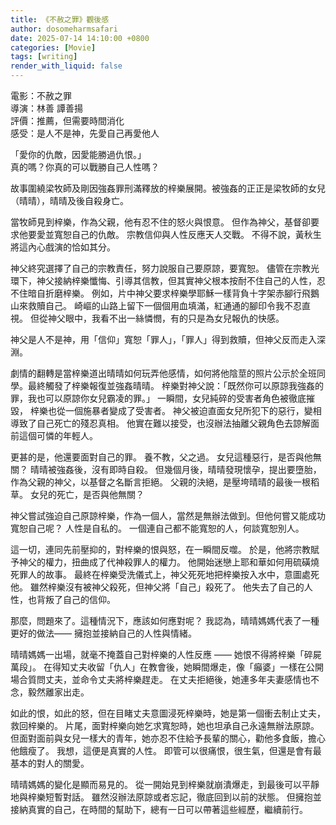 ```yaml
---
title: 《不赦之罪》觀後感
author: dosomeharmsafari
date: 2025-07-14 14:10:00 +0800
categories: [Movie]
tags: [writing]
render_with_liquid: false
---
```


電影：不赦之罪  
導演：林善 譚善揚  
評價：推薦，但需要時間消化  
感受：是人不是神，先愛自己再愛他人  

「愛你的仇敵，因愛能勝過仇恨。」  
真的嗎？你真的可以戰勝自己人性嗎？

故事圍繞梁牧師及剛因強姦罪刑滿釋放的梓樂展開。被強姦的正正是梁牧師的女兒（晴晴），晴晴及後自殺身亡。

當牧師見到梓樂，作為父親，他有忍不住的怒火與恨意。 但作為神父，基督卻要求他要愛並寬恕自己的仇敵。 宗教信仰與人性反應天人交戰。 不得不說，黃秋生將這內心戲演的恰如其分。

神父終究選擇了自己的宗教責任，努力說服自己要原諒，要寬恕。 儘管在宗教光環下，神父接納梓樂懺悔、引導其信教，但其實神父根本按耐不住自己的人性，忍不住暗自折磨梓樂。 例如，片中神父要求梓樂學耶穌一樣背負十字架赤腳行飛鵝山來救贖自己。 崎嶇的山路上留下一個個用血填滿，紅通通的腳印令我不忍直視。 但從神父眼中，我看不出一絲憐憫，有的只是為女兒報仇的快感。

神父是人不是神，用「信仰」寬恕「罪人」，「罪人」得到救贖，但神父反而走入深淵。

劇情的翻轉是當梓樂道出晴晴如何玩弄他感情，如何將他陰莖的照片公示於全班同學。最終觸發了梓樂報復並強姦晴晴。 梓樂對神父說：「既然你可以原諒我強姦的罪，我也可以原諒你女兒霸凌的罪。」 一瞬間，女兒純碎的受害者角色被徹底摧毀， 梓樂也從一個施暴者變成了受害者。 神父被迫直面女兒所犯下的惡行，變相導致了自己死亡的殘忍真相。 他實在難以接受，也沒辦法抽離父親角色去諒解面前這個可憐的年輕人。 

更甚的是，他還要面對自己的罪。 養不教，父之過。 女兒這種惡行，是否與他無關？ 晴晴被強姦後，沒有即時自殺。 但幾個月後，晴晴發現懷孕，提出要墮胎，作為父親的神父，以基督之名斷言拒絕。 父親的決絕，是壓垮晴晴的最後一根稻草。 女兒的死亡，是否與他無關？

神父嘗試強迫自己原諒梓樂，作為一個人，當然是無辦法做到。但他何嘗又能成功寬恕自己呢？ 人性是自私的。 一個連自己都不能寬恕的人，何談寬恕別人。

這一切，連同先前壓抑的，對梓樂的恨與怒，在一瞬間反噬。 於是，他將宗教賦予神父的權力，扭曲成了代神殺罪人的權力。 他開始迷戀上耶和華如何用硫磺燒死罪人的故事。 最終在梓樂受洗儀式上，神父死死地把梓樂按入水中，意圖處死他。 雖然梓樂沒有被神父殺死，但神父將「自己」殺死了。 他失去了自己的人性，也背叛了自己的信仰。

那麼，問題來了。這種情況下，應該如何應對呢？ 我認為，晴晴媽媽代表了一種更好的做法—— 擁抱並接納自己的人性與情緒。

晴晴媽媽一出場，就毫不掩蓋自己對梓樂的人性反應 —— 她恨不得將梓樂「碎屍萬段」。 在得知丈夫收留「仇人」在教會後，她瞬間爆走，像「癲婆」一樣在公開場合質問丈夫，並命令丈夫將梓樂趕走。 在丈夫拒絕後，她連多年夫妻感情也不念，毅然離家出走。

如此的恨，如此的怒，但在目睹丈夫意圖浸死梓樂時，她是第一個衝去制止丈夫，救回梓樂的。 片尾，面對梓樂向她乞求寬恕時，她也坦承自己永遠無辦法原諒。 但面對面前與女兒一樣大的青年，她亦忍不住給予長輩的關心，勸他多食飯，擔心他餓瘦了。 我想，這便是真實的人性。 即管可以很痛恨，很生氣，但還是會有最基本的對人的關愛。

晴晴媽媽的變化是顯而易見的。 從一開始見到梓樂就崩潰爆走，到最後可以平靜地與梓樂短暫對話。 雖然沒辦法原諒或者忘記，徹底回到以前的狀態。 但擁抱並接納真實的自己，在時間的幫助下，總有一日可以帶著這些經歷，繼續前行。
